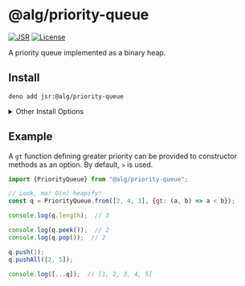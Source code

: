 # @alg/priority-queue

[![JSR](https://jsr.io/badges/@alg/priority-queue)](https://jsr.io/@alg/priority-queue)
[![License](https://img.shields.io/badge/Apache--2.0-green?label=license)](https://codeberg.org/algjs/priority-queue/src/branch/main/LICENSE)

A priority queue implemented as a binary heap.

## Install

```
deno add jsr:@alg/priority-queue
```

<details>
<summary>Other Install Options</summary>

```bash
npx jsr add @alg/priority-queue
```
```bash
bunx jsr add @alg/priority-queue
```
```bash
pnpm i jsr:@alg/priority-queue
```
```bash
yarn add jsr:@alg/priority-queue
```
```bash
vlt install jsr:@alg/priority-queue
```

</details>

## Example

A `gt` function defining greater priority can be provided to constructor methods
as an option. By default, `>` is used.

```javascript
import {PriorityQueue} from "@alg/priority-queue";

// Look, ma! O(n) heapify!
const q = PriorityQueue.from([2, 4, 3], {gt: (a, b) => a < b});

console.log(q.length);  // 3

console.log(q.peek());  // 2
console.log(q.pop());  // 2

q.push(1);
q.pushAll([2, 5]);

console.log([...q]);  // [1, 2, 3, 4, 5]
```
